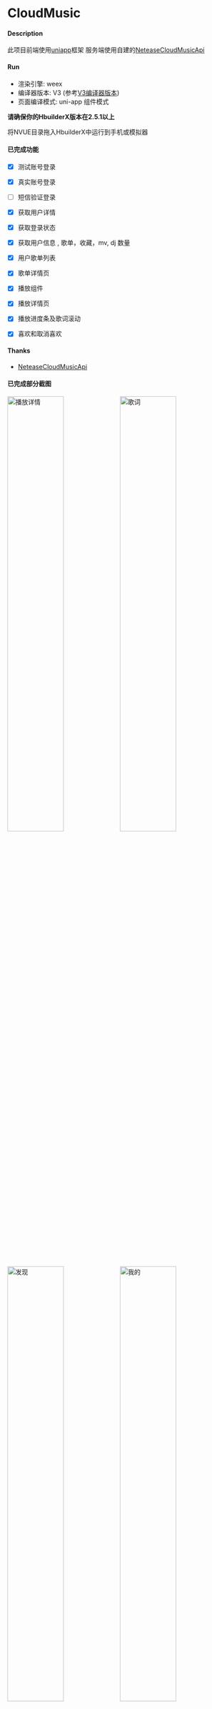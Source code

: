 # CloudMusic

#### Description

此项目前端使用[uniapp](https://uniapp.dcloud.io/)框架
服务端使用自建的[NeteaseCloudMusicApi](https://github.com/Binaryify/NeteaseCloudMusicApi)

#### Run

* 渲染引擎: weex
* 编译器版本: V3 (参考[V3编译器版本](https://ask.dcloud.net.cn/article/36599))
* 页面编译模式: uni-app 组件模式

__请确保你的HbuilderX版本在2.5.1以上__

将NVUE目录拖入HbuilderX中运行到手机或模拟器

#### 已完成功能

- [x] 测试账号登录
- [x] 真实账号登录
- [ ] 短信验证登录

- [x] 获取用户详情
- [x] 获取登录状态
- [x] 获取用户信息 , 歌单，收藏，mv, dj 数量
- [x] 用户歌单列表
- [x] 歌单详情页
- [x] 播放组件
- [x] 播放详情页
- [x] 播放进度条及歌词滚动
- [x] 喜欢和取消喜欢

#### Thanks

* [NeteaseCloudMusicApi](https://github.com/Binaryify/NeteaseCloudMusicApi)

#### 已完成部分截图

<img title="播放详情" src="https://user-images.githubusercontent.com/33248133/74756196-29aa4300-52af-11ea-8c5f-ba1e7ad2d7eb.png" width='50%'><img title="歌词" src="https://user-images.githubusercontent.com/33248133/74756204-2b740680-52af-11ea-9a7b-de19efab4baf.png" width='50%'>
<img title="发现" src="https://user-images.githubusercontent.com/33248133/74756187-2747e900-52af-11ea-8e79-e0801dff8532.png" width='50%'><img title="我的" src="https://user-images.githubusercontent.com/33248133/74756184-26af5280-52af-11ea-8cb4-a50e91ab4cd4.png" width='50%'>
<img title="播放列表" src="https://user-images.githubusercontent.com/33248133/75563546-7d721480-5a85-11ea-9256-d7f5b6fe6ad8.png" width='50%'><img title="搜索, 热搜" src="https://user-images.githubusercontent.com/33248133/75563542-7ba85100-5a85-11ea-8929-f8e50bf46fa1.jpg" width='50%'>
<img title="搜索结果" src="https://user-images.githubusercontent.com/33248133/75563553-7f3bd800-5a85-11ea-96d0-0809e96d1478.png" width='50%'>